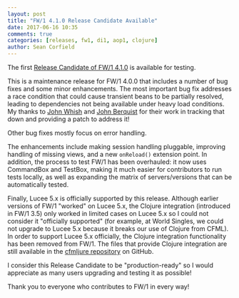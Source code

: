 ```yaml
---
layout: post
title: "FW/1 4.1.0 Release Candidate Available"
date: 2017-06-16 10:35
comments: true
categories: [releases, fw1, di1, aop1, clojure]
author: Sean Corfield
---
```

The first [Release Candidate of FW/1 4.1.0](https://github.com/framework-one/fw1/releases/tag/v4.1.0-rc1) is available for testing.

This is a maintenance release for FW/1 4.0.0 that includes a number of bug fixes and some minor enhancements. The most important bug fix addresses a race condition that could cause transient beans to be partially resolved, leading to dependencies not being available under heavy load conditions. My thanks to [John Whish](https://github.com/aliaspooryorik) and [John Berquist](https://github.com/jcberquist) for their work in tracking that down and providing a patch to address it!

Other bug fixes mostly focus on error handling.

The enhancements include making session handling pluggable, improving handling of missing views, and a new `onReload()` extension point. In addition, the process to test FW/1 has been overhauled: it now uses CommandBox and TestBox, making it much easier for contributors to run tests locally, as well as expanding the matrix of servers/versions that can be automatically tested.

Finally, Lucee 5.x is officially supported by this release. Although earlier versions of FW/1 "worked" on Lucee 5.x, the Clojure integration (introduced in FW/1 3.5) only worked in limited cases on Lucee 5.x so I could not consider it "officially supported" (for example, at World Singles, we could not upgrade to Lucee 5.x because it breaks our use of Clojure from CFML). In order to support Lucee 5.x officially, the Clojure integration functionality has been removed from FW/1. The files that provide Clojure integration are still available in the [cfmljure repository](https://github.com/framework-one/cfmljure) on GitHub.

I consider this Release Candidate to be "production-ready" so I would appreciate as many users upgrading and testing it as possible!

Thank you to everyone who contributes to FW/1 in every way!
